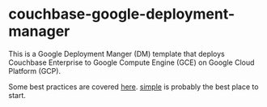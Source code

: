 # couchbase-google-deployment-manager

This is a Google Deployment Manger (DM) template that deploys Couchbase Enterprise to Google Compute Engine (GCE) on Google Cloud Platform (GCP).

Some best practices are covered [here](documentation/bestPractices.md). [simple](simple) is probably the best place to start. 
